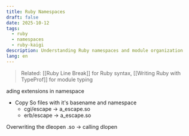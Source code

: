 ```yaml
---
title: Ruby Namespaces
draft: false
date: 2025-10-12
tags:
  - ruby
  - namespaces
  - ruby-kaigi
description: Understanding Ruby namespaces and module organization
lang: en
---
```


> Related: [[Ruby Line Break]] for Ruby syntax, [[Writing Ruby with TypeProf]] for module typing

ading extensions in namespace
* Copy So files with it's basename and namespace
	* cgi/escape -> a_escape.so
	* erb/escape -> a_escape.so

Overwriting the dleopen .so -> calling dlopen
